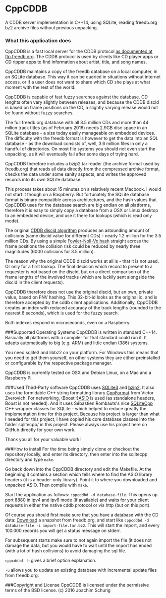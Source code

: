 # CppCDDB
A CDDB server implementation in C++14, using SQLite, reading freedb.org bz2 archive files without previous unpacking.

### What this application does
CppCDDB is a fast local server for the CDDB protocol [as documented at ftp.freedb.org](http://ftp.freedb.org/pub/freedb/latest/CDDBPROTO). The CDDB protocol is used by clients like CD player apps or CD ripper apps to find information about artist, title, and song names.

CppCDDB maintains a copy of the freedb database on a local computer, in an SQLite database. This way it can be queried in situations without internet access, or if a user does not want to share which CD she plays at what moment with the rest of the world.

CppCDDB is capable of fast fuzzy searches against the database. CD lenghts often vary slightly between releases, and because the CDDB discid is based on frame positions on the CD, a slightly varying release would not be found without fuzzy searches. 

The full freedb.org database with all 3.5 million CDs and more than 44 milion track titles (as of February 2016) needs 2.9GB disc space in an SQLite database - a size today easily manageable on embedded devices. The difficulty with the freedb format is however to get the data into an SQL database - as the download consists of, well, 3.6 million files in only a handful of directories. On most file systems you should not even start the unpacking, as it will eventually fail after some days of trying hard.

CppCDDB therefore includes a bzip2 tar reader (the archive format used by freedb.org) that reads all data directly from the compressed archive format, checks the data under some sanity aspects, and writes the approved records into its own SQLite database.

This process takes about 15 minutes on a relatively recent Macbook. I would not start it though on a Raspberry. But fortunately the SQLite database format is binary compatible across architectures, and the hash values that CppCDDB uses for the database search are big endian on all platforms, therefore it is easy to simply copy a database from a OSX or Linux desktop to an embedded device, and use it there for lookups (which is read only mode).

The original [CDDB discid algorithm](https://en.wikipedia.org/wiki/CDDB#Example_calculation_of_a_CDDB1_.28FreeDB.29_disc_ID) produces an astounding amount of collisions (same discid value for different CDs) - nearly 1.2 million for the 3.5 million CDs. By using a simple [Fowler-Noll-Vo hash](https://en.wikipedia.org/wiki/Fowler–Noll–Vo_hash_function) straight across the frame positions the collision risk could be reduced by nearly three magnitudes (6000 collisions for 3.5 million).

The reason why the original CDDB discid works at all is - that it is not used. Or only for a first lookup. The final decision which record to present to a requester is not based on the discid, but on a direct comparison of the frame lengths of the involved tracks (which are luckily sent alongside the discid in the client requests).

CppCDDB therefore does not use the original discid, but an own, private value, based on FNV hashing. This 32-bit-id looks as the original id, and is therefore accepted by the cddb client applications. Additionally, CppCDDB creates an index with reduced accuracy of the track lengths (rounded to the nearest 8 seconds), which is used for the fuzzy search.

Both indexes respond in microseconds, even on a Raspberry.

###Supported Operating Systems
CppCDDB is written in standard C++14. Basically all platforms with a compiler for that standard could run it. It adapts automatically to big (e.g. ARM) and little endian (386) systems.

You need sqlite3 and libbz2 on your platform. For Windows this means that you need to get them yourself, on other systems they are either preinstalled or configurable by the respective package manager.

CppCDDB is currently tested on OSX and Debian Linux, on a Mac and a Raspberry Pi.

###Used Third-Party software
CppCDDB uses [SQLite3](http://sqlite.org) and [bzip2](http://www.bzip.org). It also uses the formidable C++ string formatting library [CppFormat](http://cppformat.github.io/latest/index.html) from Victor Zverovich. For networking, (Boost::)[ASIO](http://think-async.com/Asio/) is used (as standalone headers, Boost is not needed). And it uses Sébastien Rombauts's nice [SQLiteCpp](https://github.com/SRombauts/SQLiteCpp) C++ wrapper classes for SQLite - which helped to reduce greatly the implementation time for this project. Because his project is larger than what I needed for this project, I have copied his core database classes into the folder sqlitecpp/ in this project. Please always use his project here on GitHub directly for your own work.

Thank you all for your valuable work!

###How to install
For the time being simply clone or checkout the repository locally, and enter its directory, then enter into the sqlitecpp directory and type `make`.

Go back down into the CppCDDB directory and edit the Makefile. At the beginning it contains a section which tells where to find the ASIO library headers (it is a header-only library). Point it to where you downloaded and unpacked ASIO. Then compile with `make`.

Start the application as follows: `cppcddbd -d database-file`. This opens up port 8880 in ipv4 and ipv6 mode (if available) and waits for your client requests in either the native cddb protocol or via http (but on this port).

Of course you should first make sure that you have a database with the CD data: [Download](http://www.freedb.org/en/download__database.10.html) a snapshot from freedb.org, and start like `cppcddbd -d database-file -i import-file.tar.bz2`. This will start the import, and every 100.000 records you will get a status message on stderr.

For subsequent starts make sure to not again import the file (it does not damage the data, but you would have to wait until the import has ended (with a lot of hash collisions) to avoid damaging the sql file.

`cppcddbd -h` gives a brief option explanation.

`-u` allows you to update an existing database with incremental update files from freedb.org.

###Copyright and License
CppCDDB is licensed under the permissive terms of the BSD license.
(c) 2016 Joachim Schurig
